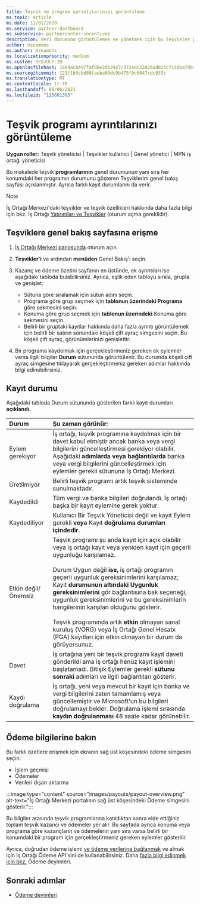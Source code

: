 ```yaml
---
title: Teşvik ve program ayrıntılarınızı görüntüleme
ms.topic: article
ms.date: 11/01/2020
ms.service: partner-dashboard
ms.subservice: partnercenter-incentives
description: Veri durumunu görüntülemek ve yönetmek için bu Teşvikler programı kullanın
author: mseamons
ms.author: mseamons
ms.localizationpriority: medium
ms.custom: SEOJULY.20
ms.openlocfilehash: 1e09ac0497fafd6e2db2927c372edc22826ad825c713dba7d9c5854d0bfe64d9
ms.sourcegitcommit: 121f1b9cbd88faeba60dc9b475f9c0647cdc933c
ms.translationtype: MT
ms.contentlocale: tr-TR
ms.lasthandoff: 08/06/2021
ms.locfileid: "115681305"
---
```

# <a name="view-your-incentives-program-details"></a>Teşvik programı ayrıntılarınızı görüntüleme

**Uygun roller:** Teşvik yöneticisi | Teşvikler kullanıcı | Genel yönetici | MPN iş ortağı yöneticisi

Bu makalede teşvik **programlarının** genel durumunun yanı sıra her konumdaki her programın durumunu gösteren Teşviklerim genel bakış sayfası açıklanmıştır. Ayrıca farklı kayıt durumlarını da verir.

>[!NOTE]
>İş Ortağı Merkezi'daki teşvikler ve teşvik özellikleri hakkında daha fazla bilgi için bkz. İş Ortağı [Yatırımları ve Teşvikler](https://partner.microsoft.com/membership/partner-incentives) (oturum açma gereklidir).

## <a name="access-the-incentives-overview-page"></a>Teşviklere genel bakış sayfasına erişme

1. [İş Ortağı Merkezi panosunda](https://partner.microsoft.com/dashboard) oturum açın.
1. **Teşvikler'i** ve ardından **menüden** Genel Bakış'ı seçin.
1. Kazanç ve ödeme özetini sayfanın en üstünde, ek ayrıntıları ise aşağıdaki tabloda bulabilirsiniz. Ayrıca, eşlik eden tabloyu sırala, grupla ve genişlet:

   - Sütuna göre sıralamak için sütun adını seçin.
   - Programa göre grup seçmek için **tablonun üzerindeki Programa** göre sekmesini seçin.
   - Konuma göre grup seçmek için **tablonun üzerindeki** Konuma göre sekmesini seçin.
   - Belirli bir gruptaki kayıtlar hakkında daha fazla ayrıntı görüntülemek için belirli bir satırın sonundaki köşeli çift ayraç simgesini seçin. Bu köşeli çift ayraç, görünümlerinizi genişlettir.
1. Bir programa kaydolmak için gerçekleştirmeniz gereken ek eylemler varsa ilgili bilgiler **Durum** sütununda görüntülenir. Bu durumda köşeli çift ayraç simgesine tıklayarak gerçekleştirmeniz gereken adımlar hakkında bilgi edinebilirsiniz.

## <a name="enrollment-status"></a>Kayıt durumu

Aşağıdaki tabloda Durum sütununda gösterilen farklı kayıt durumları **açıklandı.**

| **Durum**         | **Şu zaman görünür:** |
|:------------------------------------|:------------------|
| Eylem gerekiyor  | İş ortağı, teşvik programına kaydolmak için bir davet kabul etmiştir ancak banka veya vergi bilgilerini güncelleştirmesi gerekiyor olabilir. Aşağıdaki **adımlarda veya bağlantılarda** banka veya vergi bilgilerini güncelleştirmek için eylemler gerekli sütununa İş Ortağı Merkezi. |
| Üretilmiyor  | Belirli teşvik programı artık teşvik sisteminde sunulmaktadır. |
| Kaydedildi  | Tüm vergi ve banka bilgileri doğrulandı. İş ortağı başka bir kayıt eylemine gerek yoktur. |
| Kaydediliyor  | Kullanıcı Bir Teşvik Yöneticisi değil ve kayıt Eylem gerekli **veya** Kayıt **doğrulama durumları içindedir.**|
| Etkin değil/ Önemsiz | Teşvik programı şu anda kayıt için açık olabilir veya iş ortağı kayıt veya yeniden kayıt için geçerli uygunluğu karşılamaz. <br><br> Durum Uygun değil **ise,** iş ortağı programın geçerli uygunluk gereksinimlerini karşılamaz; Kayıt **durumunun altındaki Uygunluk gereksinimlerini** gör bağlantısına bak seçeneği, uygunluk gereksinimlerini ve bu gereksinimlerin hangilerinin karşılan olduğunu gösterir. <br><br> Teşvik programında artık **etkin** olmayan sanal kuruluş (VORG) veya İş Ortağı Genel Hesabı (PGA) kayıtları için etkin olmayan bir durum da görüyorsunuz.  |
| Davet  | İş ortağına yeni bir teşvik programı kayıt daveti gönderildi ama iş ortağı henüz kayıt işlemini başlatamadı. Bitişik Eylemler gerekli **sütunu sonraki** adımları ve ilgili bağlantıları gösterir.  |
| Kaydı doğrulama  | İş ortağı, yeni veya mevcut bir kayıt için banka ve vergi bilgilerini zaten tamamlamış veya güncellemiştir ve Microsoft'un bu bilgileri doğrulamayı bekler. Doğrulama işlemi sırasında **kaydın doğrulanması** 48 saate kadar görünebilir.  |

## <a name="see-your-payment-information"></a>Ödeme bilgilerine bakın

Bu farklı özetlere erişmek için ekranın sağ üst köşesindeki ödeme simgesini seçin:

- İşlem geçmişi
- Ödemeler
- Verileri dışarı aktarma

:::image type="content" source="images/payouts/payout-overview.png" alt-text="İş Ortağı Merkezi portalının sağ üst köşesindeki Ödeme simgesini gösterir.":::

Bu bilgiler arasında teşvik programlarına katıldıktan sonra elde ettiğiniz toplam teşvik kazancı ve ödemeler yer alır. Bu sayfada ayrıca konuma veya programa göre kazançların ve ödemelerin yanı sıra varsa belirli bir konumdaki bir program için gerçekleştirmeniz gereken eylemler gösterilir. 

Ayrıca, doğrudan ödeme işlemi [ve ödeme verilerine bağlanmak](https://apidocs.microsoft.com/services/partnerpayouts) ve almak için İş Ortağı Ödeme API'sini de kullanabilirsiniz. Daha [fazla bilgi edinmek için bkz.](payout-statement.md) Ödeme deyimleri.

## <a name="next-steps"></a>Sonraki adımlar

- [Ödeme deyimleri](payout-statement.md)
